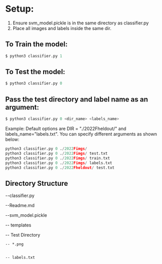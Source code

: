# Setup:
1. Ensure svm_model.pickle is in the same directory as classifier.py
2. Place all images and labels inside the same dir. 

## To Train the model:
```python
$ python3 classifier.py 1 
```
## To Test the model: 
```python
$ python3 classifier.py 0
```

## Pass the test directory and label name as an argument:
```python
$ python3 classifier.py 0 <dir_name> <labels_name>
```

Example:
Default options are DIR = "./2022Fheldout/" and labels_name="labels.txt". You can specify different arguments as shown below:
```python
python3 classifier.py 0 ./2022Fimgs/
python3 classifier.py 0 ./2022Fimgs/ test.txt
python3 classifier.py 0 ./2022Fimgs/ train.txt
python3 classifier.py 0 ./2022Fimgs/ labels.txt
python3 classifier.py 0 ./2022Fheldout/ test.txt
```


## Directory Structure
--classifier.py

--Readme.md

--svm_model.pickle

-- templates

-- Test Directory

    -- *.png


    -- labels.txt
